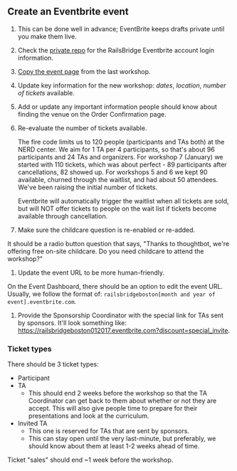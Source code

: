 ## Create an Eventbrite event

1. This can be done well in advance; EventBrite keeps drafts private until you
   make them live.

1. Check the [private repo][credentials] for the RailsBridge Eventbrite account
   login information.

1. [Copy the event page][copying instructions] from the last workshop.

1. Update key information for the new workshop: *dates*, *location*, *number of
tickets* available.

1. Add or update any important information people should know about finding the
venue on the Order Confirmation page.

1. Re-evaluate the number of tickets available.

    The fire code limits us to 120 people (participants and TAs both) at the NERD
    center.  We aim for 1 TA per 4 participants, so that's about 96 participants and
    24 TAs and organizers.  For workshop 7 (January) we started with 110 tickets, which was about
    perfect - 89 participants after cancellations, 82 showed up.  For workshops 5
    and 6 we kept 90 available, churned through the waitlist, and had about 50
    attendees.  We've been raising the initial number of tickets.

    Eventbrite will automatically trigger the waitlist when all tickets are sold,
    but will NOT offer tickets to people on the wait list if tickets become
    available through cancellation.

1. Make sure the childcare question is re-enabled or re-added.

  It should be a radio button question that says, "Thanks to thoughtbot, we're
  offering free on-site childcare. Do you need childcare to attend the workshop?"

1. Update the event URL to be more human-friendly.

  On the Event Dashboard, there should be an option to edit the event URL.
  Usually, we follow the format of: `railsbridgeboston[month and year of
  event].eventbrite.com`.

1. Provide the Sponsorship Coordinator with the special link for TAs sent by
sponsors. It'll look something like:
https://railsbridgeboston012017.eventbrite.com?discount=special_invite.

[credentials]: https://github.com/railsbridge-boston/private/blob/master/credentials.md
[copying instructions]: https://www.eventbrite.com/support/articles/en_US/How_To/how-to-copy-an-event-page

### Ticket types

There should be 3 ticket types:
  * Participant
  * TA
    - This should end 2 weeks before the workshop so that the TA Coordinator can
    get back to them about whether or not they are accept. This will also give
    people time to prepare for their presentations and look at the curriculum.
  * Invited TA
    - This one is reserved for TAs that are sent by sponsors.
    - This can stay open until the very last-minute, but preferably, we should
    know about them at least 1-2 weeks ahead of time.

Ticket "sales" should end ~1 week before the workshop.
